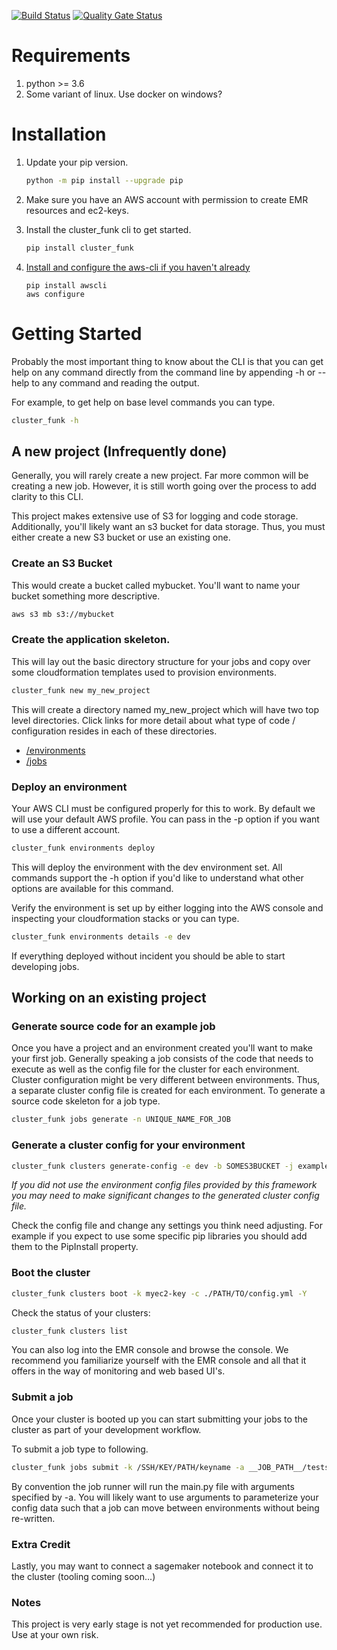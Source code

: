 [![Build Status](https://travis-ci.org/johnnyiller/cluster_funk.svg?branch=master)](https://travis-ci.org/johnnyiller/cluster_funk)
[![Quality Gate Status](https://sonarcloud.io/api/project_badges/measure?project=johnnyiller_cluster_funk&metric=alert_status)](https://sonarcloud.io/dashboard?id=johnnyiller_cluster_funk)

# Requirements
1. python >= 3.6 
1. Some variant of linux.  Use docker on windows?

# Installation

1. Update your pip version.
    ```bash
    python -m pip install --upgrade pip
    ```
1. Make sure you have an AWS account with permission to create EMR resources and ec2-keys.

1. Install the cluster_funk cli to get started.
    ```bash
    pip install cluster_funk
    ```
1. [Install and configure the aws-cli if you haven't already](https://aws.amazon.com/cli/)
    ```
    pip install awscli
    aws configure
    ```

# Getting Started

Probably the most important thing to know about the CLI is that you can get help on any command directly from the command line by appending -h or --help to any command and reading the output. 

For example, to get help on base level commands you can type.

```bash
cluster_funk -h
```

## A new project (Infrequently done)

Generally, you will rarely create a new project.  Far more common will be creating a new job.  However, it is still worth going over the process to add clarity to this CLI.

This project makes extensive use of S3 for logging and code storage.  Additionally, you'll likely want an s3 bucket for data storage. Thus, you must either create a new S3 bucket or use an existing one.

### Create an S3 Bucket

This would create a bucket called mybucket.  You'll want to name your bucket something more descriptive.

```bash
aws s3 mb s3://mybucket
```

### Create the application skeleton.  

This will lay out the basic directory structure for your jobs and copy over some cloudformation templates used to provision environments.

```bash
cluster_funk new my_new_project
```
This will create a directory named my_new_project which will have two top level directories.  Click links for more detail about what type of code / configuration resides in each of these directories.

- [/environments](./environments)
- [/jobs](./jobs)

### Deploy an environment

Your AWS CLI must be configured properly for this to work.  By default we will use your default AWS profile. You can pass in the -p option if you want to use a different account.

```bash
cluster_funk environments deploy
```

This will deploy the environment with the dev environment set.  All commands support the -h option if you'd like to understand what other options are available for this command. 

Verify the environment is set up by either logging into the AWS console and inspecting your cloudformation stacks or you can type.

```bash
cluster_funk environments details -e dev
```

If everything deployed without incident you should be able to start developing jobs.

## Working on an existing project

### Generate source code for an example job

Once you have a project and an environment created you'll want to make your first job.  Generally speaking a job consists of the code that needs to execute as well as the config file for the cluster for each environment.  Cluster configuration might be very different between environments.  Thus, a separate cluster config file is created for each environment.  To generate a source code skeleton for a job type.

```bash
cluster_funk jobs generate -n UNIQUE_NAME_FOR_JOB
```

### Generate a cluster config for your environment

```bash
cluster_funk clusters generate-config -e dev -b SOMES3BUCKET -j example_job
```
<em>If you did not use the environment config files provided by this framework you may need to make significant changes to the generated cluster config file.</em>

Check the config file and change any settings you think need adjusting.  For example if you expect to use some specific pip libraries you should add them to the PipInstall property.

### Boot the cluster

```bash
cluster_funk clusters boot -k myec2-key -c ./PATH/TO/config.yml -Y
```

Check the status of your clusters:

```bash
cluster_funk clusters list
```

You can also log into the EMR console and browse the console.  We recommend you familiarize yourself with the EMR console and all that it offers in the way of monitoring and web based UI's.

### Submit a job

Once your cluster is booted up you can start submitting your jobs to the cluster as part of your development workflow.

To submit a job type to following.

```bash
cluster_funk jobs submit -k /SSH/KEY/PATH/keyname -a __JOB_PATH__/tests/fixtures/words.txt -n job_name -c cluster_id
```

By convention the job runner will run the main.py file with arguments specified by -a.  You will likely want to use arguments to parameterize your config data such that a job can move between environments without being re-written.

### Extra Credit

Lastly, you may want to connect a sagemaker notebook and connect it to the cluster (tooling coming soon...)

### Notes

This project is very early stage is not yet recommended for production use.  Use at your own risk.
